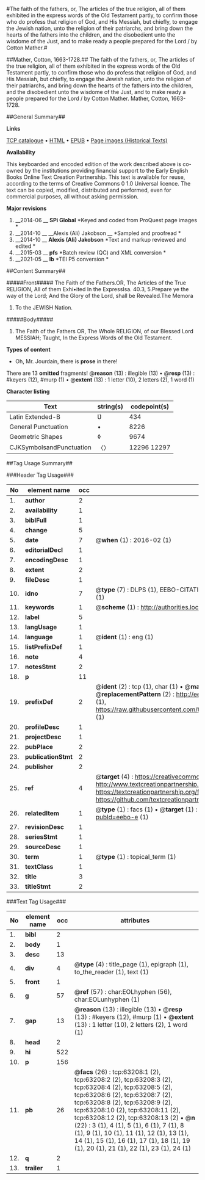 #The faith of the fathers, or, The articles of the true religion, all of them exhibited in the express words of the Old Testament partly, to confirm those who do profess that religion of God, and His Messiah, but chiefly, to engage the Jewish nation, unto the religion of their patriarchs, and bring down the hearts of the fathers into the children, and the disobedient unto the wisdome of the Just, and to make ready a people prepared for the Lord / by Cotton Mather.#

##Mather, Cotton, 1663-1728.##
The faith of the fathers, or, The articles of the true religion, all of them exhibited in the express words of the Old Testament partly, to confirm those who do profess that religion of God, and His Messiah, but chiefly, to engage the Jewish nation, unto the religion of their patriarchs, and bring down the hearts of the fathers into the children, and the disobedient unto the wisdome of the Just, and to make ready a people prepared for the Lord / by Cotton Mather.
Mather, Cotton, 1663-1728.

##General Summary##

**Links**

[TCP catalogue](http://www.ota.ox.ac.uk/tcp/)  • 
[HTML](http://tei.it.ox.ac.uk/tcp/Texts-HTML/free/A50/A50128.html)  • 
[EPUB](http://tei.it.ox.ac.uk/tcp/Texts-EPUB/free/A50/A50128.epub) • 
[Page images (Historical Texts)](https://historicaltexts.jisc.ac.uk/eebo-12561261e)

**Availability**

This keyboarded and encoded edition of the work described above is co-owned by the
    institutions providing financial support to the Early English Books Online Text Creation
    Partnership. This text is available for reuse, according to the terms of  Creative Commons 0 1.0 Universal
    licence. The text can be copied, modified, distributed and performed, even for commercial
    purposes, all without asking permission.

**Major revisions**

1. __2014-06 __ __SPi Global__ *Keyed and coded from ProQuest page images *
1. __2014-10 __ __Alexis (Ali) Jakobson __ *Sampled and proofread *
1. __2014-10 __ __Alexis (Ali) Jakobson__ *Text and markup reviewed and edited *
1. __2015-03 __ __pfs__ *Batch review (QC) and XML conversion *
1. __2021-05 __ __lb__ *TEI P5 conversion *

##Content Summary##

#####Front#####
The Faith of the Fathers.OR, The Articles of the True RELIGION, All of them Exhi•ited In the ExpressIsa. 40.3, 5.Prepare ye the way of the Lord; And the Glory of the Lord, shall be Revealed.The Memora
1. To the JEWISH Nation.

#####Body#####

1. The Faith of the Fathers OR, The Whole RELIGION, of our Blessed Lord MESSIAH; Taught, In the Express Words of the Old Testament.

**Types of content**

  * Oh, Mr. Jourdain, there is **prose** in there!

There are 13 **omitted** fragments! 
 @__reason__ (13) : illegible (13)  •  @__resp__ (13) : #keyers (12), #murp (1)  •  @__extent__ (13) : 1 letter (10), 2 letters (2), 1 word (1)

**Character listing**


|Text|string(s)|codepoint(s)|
|---|---|---|
|Latin Extended-B|Ʋ|434|
|General Punctuation|•|8226|
|Geometric Shapes|◊|9674|
|CJKSymbolsandPunctuation|〈〉|12296 12297|

##Tag Usage Summary##

###Header Tag Usage###

|No|element name|occ|attributes|
|---|---|---|---|
|1.|__author__|2||
|2.|__availability__|1||
|3.|__biblFull__|1||
|4.|__change__|5||
|5.|__date__|7| @__when__ (1) : 2016-02 (1)|
|6.|__editorialDecl__|1||
|7.|__encodingDesc__|1||
|8.|__extent__|2||
|9.|__fileDesc__|1||
|10.|__idno__|7| @__type__ (7) : DLPS (1), EEBO-CITATION (1), VID (1), EEBO-PROQUEST (1), STC (2), OCLC (1)|
|11.|__keywords__|1| @__scheme__ (1) : http://authorities.loc.gov/ (1)|
|12.|__label__|5||
|13.|__langUsage__|1||
|14.|__language__|1| @__ident__ (1) : eng (1)|
|15.|__listPrefixDef__|1||
|16.|__note__|4||
|17.|__notesStmt__|2||
|18.|__p__|11||
|19.|__prefixDef__|2| @__ident__ (2) : tcp (1), char (1)  •  @__matchPattern__ (2) : ([0-9\-]+):([0-9IVX]+) (1), (.+) (1)  •  @__replacementPattern__ (2) : http://eebo.chadwyck.com/downloadtiff?vid=$1&page=$2 (1), https://raw.githubusercontent.com/textcreationpartnership/Texts/master/tcpchars.xml#$1 (1)|
|20.|__profileDesc__|1||
|21.|__projectDesc__|1||
|22.|__pubPlace__|2||
|23.|__publicationStmt__|2||
|24.|__publisher__|2||
|25.|__ref__|4| @__target__ (4) : https://creativecommons.org/publicdomain/zero/1.0/ (1), http://www.textcreationpartnership.org/docs/. (1), https://textcreationpartnership.org/faq/#faq05 (1), https://github.com/textcreationpartnership (1)|
|26.|__relatedItem__|1| @__type__ (1) : facs (1)  •  @__target__ (1) : https://data.historicaltexts.jisc.ac.uk/view?pubId=eebo-e (1)|
|27.|__revisionDesc__|1||
|28.|__seriesStmt__|1||
|29.|__sourceDesc__|1||
|30.|__term__|1| @__type__ (1) : topical_term (1)|
|31.|__textClass__|1||
|32.|__title__|3||
|33.|__titleStmt__|2||


###Text Tag Usage###

|No|element name|occ|attributes|
|---|---|---|---|
|1.|__bibl__|2||
|2.|__body__|1||
|3.|__desc__|13||
|4.|__div__|4| @__type__ (4) : title_page (1), epigraph (1), to_the_reader (1), text (1)|
|5.|__front__|1||
|6.|__g__|57| @__ref__ (57) : char:EOLhyphen (56), char:EOLunhyphen (1)|
|7.|__gap__|13| @__reason__ (13) : illegible (13)  •  @__resp__ (13) : #keyers (12), #murp (1)  •  @__extent__ (13) : 1 letter (10), 2 letters (2), 1 word (1)|
|8.|__head__|2||
|9.|__hi__|522||
|10.|__p__|156||
|11.|__pb__|26| @__facs__ (26) : tcp:63208:1 (2), tcp:63208:2 (2), tcp:63208:3 (2), tcp:63208:4 (2), tcp:63208:5 (2), tcp:63208:6 (2), tcp:63208:7 (2), tcp:63208:8 (2), tcp:63208:9 (2), tcp:63208:10 (2), tcp:63208:11 (2), tcp:63208:12 (2), tcp:63208:13 (2)  •  @__n__ (22) : 3 (1), 4 (1), 5 (1), 6 (1), 7 (1), 8 (1), 9 (1), 10 (1), 11 (1), 12 (1), 13 (1), 14 (1), 15 (1), 16 (1), 17 (1), 18 (1), 19 (1), 20 (1), 21 (1), 22 (1), 23 (1), 24 (1)|
|12.|__q__|2||
|13.|__trailer__|1||
